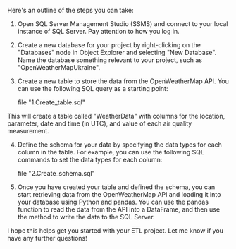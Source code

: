 Here's an outline of the steps you can take:

1. Open SQL Server Management Studio (SSMS) and connect to your local instance of SQL Server. Pay attention to how you log in.

2. Create a new database for your project by right-clicking on the "Databases" node in Object Explorer and selecting "New Database". Name the database something relevant to your project, such as "OpenWeatherMapUkraine".

3. Create a new table to store the data from the OpenWeatherMap API. You can use the following SQL query as a starting point:

    file "1.Create_table.sql"

This will create a table called "WeatherData" with columns for the location, parameter, date and time (in UTC), and value of each air quality measurement.

4. Define the schema for your data by specifying the data types for each column in the table. For example, you can use the following SQL commands to set the data types for each column:

    file "2.Create_schema.sql"

5. Once you have created your table and defined the schema, you can start retrieving data from the OpenWeatherMap API and loading it into your database using Python and pandas. You can use the pandas  function to read the data from the API into a DataFrame, and then use the  method to write the data to the SQL Server.

I hope this helps get you started with your ETL project. 
Let me know if you have any further questions!